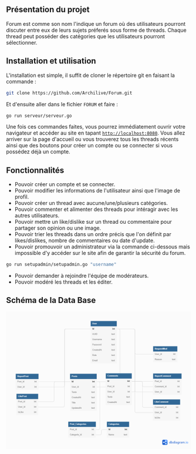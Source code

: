 ## Présentation du projet

Forum est comme son nom l'indique un forum où des utilisateurs pourront discuter entre eux de leurs sujets préferés sous forme de threads.
Chaque thread peut posséder des catégories que les utilisateurs pourront sélectionner.

## Installation et utilisation

L'installation est simple, il suffit de cloner le répertoire git en faisant la commande :

```bash
git clone https://github.com/Archilive/Forum.git
```

Et d'ensuite aller dans le fichier `FORUM` et faire :

```bash
go run serveur/serveur.go
```

Une fois ces commandes faites, vous pourrez immédiatement ouvrir votre navigateur et accéder au site en tapant [`http://localhost:8080`](http://localhost:8080). Vous allez arriver sur la page d'accueil ou vous trouverez tous les threads récents ainsi que des boutons pour créer un compte ou se connecter si vous possédez déjà un compte.

## Fonctionnalités

- Pouvoir créer un compte et se connecter.
- Pouvoir modifier les informations de l'utilisateur ainsi que l'image de profil.
- Pouvoir créer un thread avec aucune/une/plusieurs catégories.
- Pouvoir commenter et alimenter des threads pour intéragir avec les autres utilisateurs.
- Pouvoir mettre un like/dislike sur un thread ou commentaire pour partager son opinion ou une image.
- Pouvoir trier les threads dans un ordre précis que l'on définit par likes/dislikes, nombre de commentaires ou date d'update.
- Pouvoir promouvoir un administrateur via la commande ci-dessous mais impossible d'y accéder sur le site afin de garantir la sécurité du forum.

```bash
go run setupadmin/setupadmin.go "username"
```

- Pouvoir demander à rejoindre l'équipe de modérateurs.
- Pouvoir modéré les threads et les éditer.

## Schéma de la Data Base

![Schéma Data Base](Forum_db.png)
